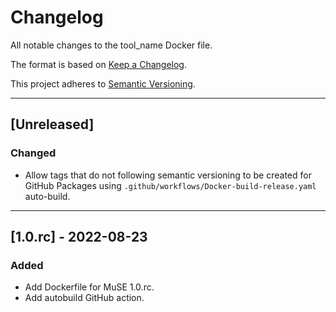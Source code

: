 # Changelog
All notable changes to the tool_name Docker file.

The format is based on [Keep a Changelog](https://keepachangelog.com/en/1.0.0/).

This project adheres to [Semantic Versioning](https://semver.org/spec/v2.0.0.html).

---

## [Unreleased]
### Changed
- Allow tags that do not following semantic versioning to be created for GitHub Packages using `.github/workflows/Docker-build-release.yaml` auto-build.
---

## [1.0.rc] - 2022-08-23
### Added
- Add Dockerfile for MuSE 1.0.rc.
- Add autobuild GitHub action.
